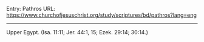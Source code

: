 Entry: Pathros
URL: https://www.churchofjesuschrist.org/study/scriptures/bd/pathros?lang=eng

---

Upper Egypt. (Isa. 11:11; Jer. 44:1, 15; Ezek. 29:14; 30:14.)
